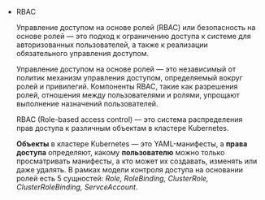
- RBAC

    Управление доступом на основе ролей (RBAC) или безопасность на основе ролей — это подход к ограничению доступа к системе для авторизованных пользователей, а также к реализации обязательного управления доступом.
    
    Управление доступом на основе ролей — это независимый от политик механизм управления доступом, определяемый вокруг ролей и привилегий. Компоненты RBAC, такие как разрешения ролей, отношения между пользователями и ролями, упрощают выполнение назначений пользователей. 
    
    RBAC (Role-based access control) — это система распределения прав доступа к различным объектам в кластере Kubernetes. 
    
    **Объекты** в кластере Kubernetes — это YAML-манифесты, а **права доступа** определяют, какому **пользователю** можно только просматривать манифесты, а кто может их создавать, изменять или даже удалять. В рамках модели контроля доступа на основании ролей есть 5 сущностей: _Role, RoleBinding, ClusterRole, ClusterRoleBinding, ServceAccount_.